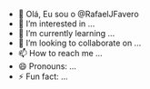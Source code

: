 - 👋 Olá, Eu sou o @RafaelJFavero
- 👀 I’m interested in ...
- 🌱 I’m currently learning ...
- 💞️ I’m looking to collaborate on ...
- 📫 How to reach me ...
- 😄 Pronouns: ...
- ⚡ Fun fact: ...

<!---
RafaelJFavero/RafaelJFavero is a ✨ special ✨ repository because its `RafaelJFavero.md` (this file) appears on your GitHub profile.
You can click the Preview link to take a look at your changes.
--->
